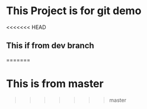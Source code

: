 # This Project is for git demo

<<<<<<< HEAD
## This if from dev branch
=======
# This is from master
>>>>>>> master
